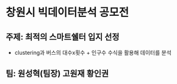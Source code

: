 # 창원시 빅데이터분석 공모전 </br>
## 주제: 최적의 스마트쉘터 입지 선정 
* clustering과 버스의 대수x횟수 + 인구수 수식을 활용해 데이터를 분석 </br>
## 팀: 원성혁(팀장) 고원재 황인권
